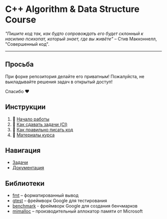 # C++ Algorithm & Data Structure Course

_"Пишите код так, как будто сопровождать его будет склонный к насилию психопат, который знает, где вы живёте"_ – Стив Макконнелл, "Совершенный код".

---

## Просьба

При форке репозитория делайте его приватным! Пожалуйста, не выкладывайте решения задач в открытый доступ!

Спасибо ❤️

## Инструкции

1) 🏃 [Начало работы](docs/setup.md)
2) 🤖 [Как сдавать задачи (CI)](docs/ci.md)
3) 🧵 [Как правильно писать код](docs/StyleGuide.md)
4) 📎 [Материалы курса](docs/links.md)

## Навигация

- [Задачи](/tasks)
- [Документация](/docs)


## Библиотеки

- [fmt](https://github.com/fmtlib/fmt) – форматированный вывод
- [gtest](https://github.com/google/googletest) – фреймворк Google для тестирования
- [benchmark](https://github.com/google/benchmark) - фреймворк Google для создания бенчмарков
- [mimalloc](https://github.com/microsoft/mimalloc) – производительный аллокатор памяти от Microsoft